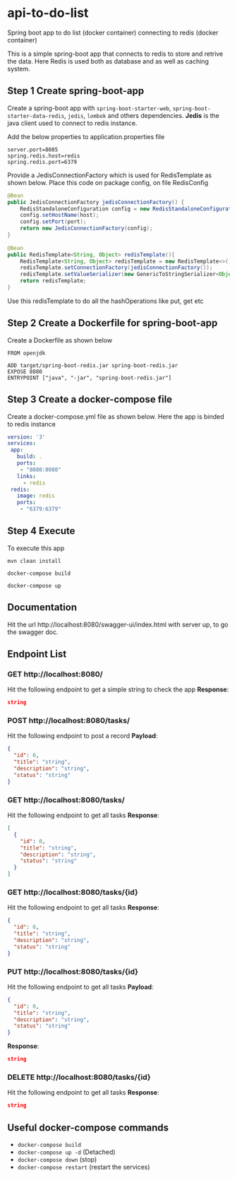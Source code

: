 # api-to-do-list
Spring boot app to do list (docker container) connecting to redis (docker container)

This is a simple spring-boot app that connects to redis to store and retrive the data.
Here Redis is used both as database and as well as caching system.

## Step 1 Create spring-boot-app
Create a spring-boot app with `spring-boot-starter-web`, `spring-boot-starter-data-redis`, `jedis`, `lombok` and others dependencies.
**Jedis** is the java client used to connect to redis instance.

Add the below properties to application.properties file
```
server.port=8085
spring.redis.host=redis
spring.redis.port=6379
```

Provide a JedisConnectionFactory which is used for RedisTemplate as shown below. Place this code on package config, on file RedisConfig
```java
@Bean
public JedisConnectionFactory jedisConnectionFactory() {
	RedisStandaloneConfiguration config = new RedisStandaloneConfiguration();
	config.setHostName(host);
	config.setPort(port);
	return new JedisConnectionFactory(config);
}
	
@Bean
public RedisTemplate<String, Object> redisTemplate(){
	RedisTemplate<String, Object> redisTemplate = new RedisTemplate<>();
	redisTemplate.setConnectionFactory(jedisConnectionFactory());
	redisTemplate.setValueSerializer(new GenericToStringSerializer<Object>(Object.class));
	return redisTemplate;
}
 ```
Use this redisTemplate to do all the hashOperations like put, get etc

## Step 2 Create a Dockerfile for spring-boot-app
Create a Dockerfile as shown below
 ```
FROM openjdk

ADD target/spring-boot-redis.jar spring-boot-redis.jar
EXPOSE 8080
ENTRYPOINT ["java", "-jar", "spring-boot-redis.jar"]
 ```

## Step 3 Create a docker-compose file
Create a docker-compose.yml file as shown below. Here the app is binded to redis instance
 ```yml
 version: '3'
services:
  app:
    build: .
    ports:
     - "8080:8080"
    links:
      - redis
  redis:
    image: redis
    ports:
     - "6379:6379"
```

## Step 4 Execute
To execute this app<br/>

    mvn clean install
  
    docker-compose build
  
    docker-compose up

## Documentation
Hit the url http://localhost:8080/swagger-ui/index.html with server up, to go the swagger doc.

## Endpoint List
### GET http://localhost:8080/
Hit the following endpoint to get a simple string to check the app
**Response**:
```json
string
```

### POST http://localhost:8080/tasks/
Hit the following endpoint to post a record
**Payload**:
```json
{
  "id": 0,
  "title": "string",
  "description": "string",
  "status": "string"
}
```

### GET http://localhost:8080/tasks/
Hit the following endpoint to get all tasks
**Response**:
```json
[
  {
    "id": 0,
    "title": "string",
    "description": "string",
    "status": "string"
  }
]
```

### GET http://localhost:8080/tasks/{id}
Hit the following endpoint to get all tasks
**Response**:
```json
{
  "id": 0,
  "title": "string",
  "description": "string",
  "status": "string"
}
```

### PUT http://localhost:8080/tasks/{id}
Hit the following endpoint to get all tasks
**Payload**:
```json
{
  "id": 0,
  "title": "string",
  "description": "string",
  "status": "string"
}
```
**Response**:
```json
string
```

### DELETE http://localhost:8080/tasks/{id}
Hit the following endpoint to get all tasks
**Response**:
```json
string
```

## Useful docker-compose commands
- `docker-compose build`
- `docker-compose up -d` (Detached)
- `docker-compose down` (stop)
- `docker-compose restart` (restart the services)